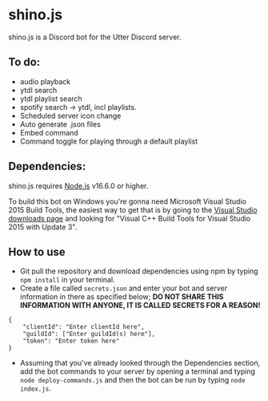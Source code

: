 # shino.js
shino.js is a Discord bot for the Utter Discord server.

## To do:
- audio playback
- ytdl search
- ytdl playlist search
- spotify search -> ytdl, incl playlists.
- Scheduled server icon change
- Auto generate .json files
- Embed command
- Command toggle for playing through a default playlist

## Dependencies:
shino.js requires [Node.js](https://nodejs.org/) v16.6.0 or higher.

To build this bot on Windows you're gonna need Microsoft Visual Studio 2015 Build Tools, the easiest way to get that is by going to the [Visual Studio downloads page](https://my.visualstudio.com/Downloads) and looking for "Visual C++ Build Tools for Visual Studio 2015 with Update 3".

## How to use
- Git pull the repository and download dependencies using npm by typing `npm install` in your terminal.
- Create a file called `secrets.json` and enter your bot and server information in there as specified below; **DO NOT SHARE THIS INFORMATION WITH ANYONE, IT IS CALLED SECRETS FOR A REASON!**
```
{
    "clientId": "Enter clientId here",
    "guildId": ["Enter guildId(s) here"],
    "token": "Enter token here"
}
```
- Assuming that you've already looked through the Dependencies section, add the bot commands to your server by opening a terminal and typing `node deploy-commands.js` and then the bot can be run by typing `node index.js`.